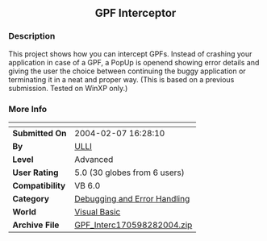 ﻿<div align="center">

## GPF Interceptor


</div>

### Description

This project shows how you can intercept GPFs. Instead of crashing your application in case of a GPF, a PopUp is openend showing error details and giving the user the choice between continuing the buggy application or terminating it in a neat and proper way. (This is based on a previous submission. Tested on WinXP only.)
 
### More Info
 


<span>             |<span>
---                |---
**Submitted On**   |2004-02-07 16:28:10
**By**             |[ULLI](https://github.com/Planet-Source-Code/PSCIndex/blob/master/ByAuthor/ulli.md)
**Level**          |Advanced
**User Rating**    |5.0 (30 globes from 6 users)
**Compatibility**  |VB 6\.0
**Category**       |[Debugging and Error Handling](https://github.com/Planet-Source-Code/PSCIndex/blob/master/ByCategory/debugging-and-error-handling__1-26.md)
**World**          |[Visual Basic](https://github.com/Planet-Source-Code/PSCIndex/blob/master/ByWorld/visual-basic.md)
**Archive File**   |[GPF\_Interc170598282004\.zip](https://github.com/Planet-Source-Code/ulli-gpf-interceptor__1-51606/archive/master.zip)








